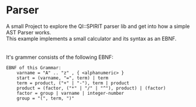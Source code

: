 # Parser
A small Project to explore the QI::SPIRIT parser lib and get into how a simple AST Parser works.<br> 
This example implements a small calculator and its syntax as an EBNF.<br>
<br>
<br>
It's grammer consists of the following EBNF: <br>
``` 
EBNF of this Grammar:
    varname = "A" .. "z" , { <alphanumeric> }
    start = (varname, "=", term) | term
    term = product, ("+" | "-"), term | product
    product = (factor, ("*" | "/" | "^"), product) | (factor)
    factor = group | varname | integer-number
    group = "(", term, ")"
```